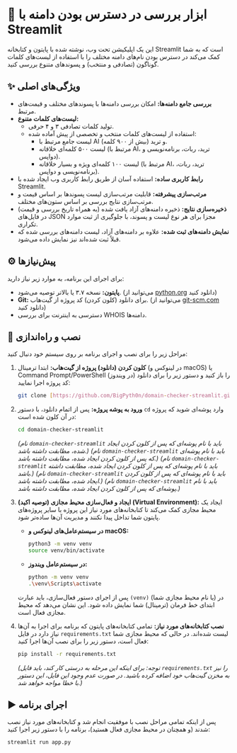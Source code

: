 # 🎯 ابزار بررسی در دسترس بودن دامنه با Streamlit

این یک اپلیکیشن تحت وب، نوشته شده با پایتون و کتابخانه Streamlit است که به شما کمک می‌کند در دسترس بودن نام‌های دامنه مختلف را با استفاده از لیست‌های کلمات گوناگون (تصادفی و منتخب) و پسوندهای متنوع بررسی کنید.

## ✨ ویژگی‌های اصلی

* **بررسی جامع دامنه‌ها:** امکان بررسی دامنه‌ها با پسوندهای مختلف و قیمت‌های مرتبط.
* **لیست‌های کلمات متنوع:**
    * تولید کلمات تصادفی ۳ و ۴ حرفی.
    * استفاده از لیست‌های کلمات منتخب و تخصصی از پیش آماده شده:
        * لیست جامع مرتبط با AI و ترید (بیش از ۹۰۰ کلمه).
        * لیست ۵۰۰ کلمه‌ای خلاقانه (مرتبط با AI، ترید، ربات، برنامه‌نویسی و دواپس).
        * لیست ۱۰۰ کلمه‌ای ویژه و بسیار خلاقانه (مرتبط با AI، ترید، ربات، برنامه‌نویسی و دواپس).
* **رابط کاربری ساده:** استفاده آسان از طریق رابط کاربری وب ایجاد شده با Streamlit.
* **مرتب‌سازی پیشرفته:** قابلیت مرتب‌سازی لیست پسوندها بر اساس قیمت و مرتب‌سازی نتایج بررسی بر اساس ستون‌های مختلف.
* **ذخیره‌سازی نتایج:** ذخیره دامنه‌های آزاد یافت شده (به همراه تاریخ بررسی و قیمت) در فایل‌های JSON مجزا برای هر نوع لیست و پسوند، با جلوگیری از ثبت موارد تکراری.
* **نمایش دامنه‌های ثبت شده:** علاوه بر دامنه‌های آزاد، لیست دامنه‌های بررسی شده که قبلاً ثبت شده‌اند نیز نمایش داده می‌شود.

## ⚙️ پیش‌نیازها

برای اجرای این برنامه، به موارد زیر نیاز دارید:

* **پایتون:** نسخه ۳.۷ یا بالاتر توصیه می‌شود. (می‌توانید از [python.org](https://www.python.org/downloads/) دانلود کنید)
* **Git:** برای دانلود (کلون کردن) کد پروژه از گیت‌هاب. (می‌توانید از [git-scm.com](https://git-scm.com/downloads) دانلود کنید)
* دسترسی به اینترنت برای بررسی WHOIS دامنه‌ها.

## 🚀 نصب و راه‌اندازی

مراحل زیر را برای نصب و اجرای برنامه بر روی سیستم خود دنبال کنید:

1.  **کلون کردن (دانلود) پروژه از گیت‌هاب:**
    ابتدا ترمینال (در لینوکس و macOS) یا Command Prompt/PowerShell (در ویندوز) را باز کنید و دستور زیر را برای دانلود کد پروژه اجرا نمایید:
    ```bash
    git clone [https://github.com/BigPyth0n/domain-checker-streamlit.git](https://github.com/BigPyth0n/domain-checker-streamlit.git)
    ```

2.  **ورود به پوشه پروژه:**
    پس از اتمام دانلود، با دستور `cd` وارد پوشه‌ای شوید که پروژه در آن کلون شده است:
    ```bash
    cd domain-checker-streamlit
    ```
    *(نام `domain-checker-streamlit` باید با نام پوشه‌ای که پس از کلون کردن ایجاد شده، مطابقت داشته باشد.)*
    *(نام `domain-checker-streamlit` باید با نام پوشه‌ای که پس از کلون کردن ایجاد شده، مطابقت داشته باشد.)*
    *(نام `domain-checker-streamlit` باید با نام پوشه‌ای که پس از کلون کردن ایجاد شده، مطابقت داشته باشد.)*
    *(نام `domain-checker-streamlit` باید با نام پوشه‌ای که پس از کلون کردن ایجاد شده، مطابقت داشته باشد.)*
    *(نام `domain-checker-streamlit` باید با نام پوشه‌ای که پس از کلون کردن ایجاد شده، مطابقت داشته باشد.)*

3.  **(توصیه اکید) ایجاد و فعال‌سازی محیط مجازی (Virtual Environment):**
    ایجاد یک محیط مجازی کمک می‌کند تا کتابخانه‌های مورد نیاز این پروژه با سایر پروژه‌های پایتون شما تداخل پیدا نکنند و مدیریت آن‌ها ساده‌تر شود.

    * **در سیستم‌عامل‌های لینوکس و macOS:**
        ```bash
        python3 -m venv venv
        source venv/bin/activate
        ```
    * **در سیستم‌عامل ویندوز:**
        ```bash
        python -m venv venv
        .\venv\Scripts\activate
        ```
    پس از اجرای دستور فعال‌سازی، باید عبارت `(venv)` (یا نام محیط مجازی شما) در ابتدای خط فرمان (ترمینال) شما نمایش داده شود. این نشان می‌دهد که محیط مجازی فعال است.

4.  **نصب کتابخانه‌های مورد نیاز:**
    تمامی کتابخانه‌های پایتون که برنامه برای اجرا به آن‌ها نیاز دارد در فایل `requirements.txt` لیست شده‌اند. در حالی که محیط مجازی شما فعال است، دستور زیر را برای نصب آن‌ها اجرا کنید:
    ```bash
    pip install -r requirements.txt
    ```
    *(توجه: برای اینکه این مرحله به درستی کار کند، باید فایل `requirements.txt` را نیز به مخزن گیت‌هاب خود اضافه کرده باشید. در صورت عدم وجود این فایل، این دستور با خطا مواجه خواهد شد.)*

## ▶️ اجرای برنامه

پس از اینکه تمامی مراحل نصب با موفقیت انجام شد و کتابخانه‌های مورد نیاز نصب شدند (و همچنان در محیط مجازی فعال هستید)، برنامه را با دستور زیر اجرا کنید:

```bash
streamlit run app.py

